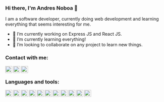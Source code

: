 ### Hi there, I'm Andres Noboa 👋

I am a software developer, currently doing web development and learning everything that seems interesting for me.

- 🔭 I’m currently working on Express JS and React JS.
- 🌱 I’m currently learning everything! 
- 👯 I’m looking to collaborate on any project to learn new things.

### Contact with me:

[<img align="left" alt="AndresNoboa" width="22px" src="https://pics.freeicons.io/uploads/icons/png/16090541531530099327-512.png"/>][linkedin]
[<img align="left" alt="AndresNoboa" width="22px" src="https://pics.freeicons.io/uploads/icons/png/6590558241561032669-512.png"/>][instagram]
[<img align="left" alt="AndresNoboa" width="22px" src="https://pics.freeicons.io/uploads/icons/png/7723321031557740373-512.png"/>][twitter]

<br/>

### Languages and tools:

[<img align="left" alt="AndresNoboa" width="22px" src="https://pics.freeicons.io/uploads/icons/png/14072054271548141949-512.png"/>][profile]
[<img align="left" alt="AndresNoboa" width="22px" src="https://pics.freeicons.io/uploads/icons/png/21337745421536211768-512.png"/>][profile]
[<img align="left" alt="AndresNoboa" width="22px" src="https://pics.freeicons.io/uploads/icons/png/21088442871540553614-512.png"/>][profile]
[<img align="left" alt="AndresNoboa" width="22px" src="https://pics.freeicons.io/uploads/icons/png/12785093741551942290-512.png"/>][profile]
[<img align="left" alt="AndresNoboa" width="22px" src="https://pics.freeicons.io/uploads/icons/png/378554371540553613-512.png"/>][profile]
[<img align="left" alt="AndresNoboa" width="22px" src="https://cdn.icon-icons.com/icons2/2622/PNG/512/brand_node_icon_157859.png"/>][profile]
[<img align="left" alt="AndresNoboa" width="22px" src="https://pics.freeicons.io/uploads/icons/png/9686895801536233213-512.png"/>][profile]
[<img align="left" alt="AndresNoboa" width="22px" src="https://pics.freeicons.io/uploads/icons/png/10412341841540553610-512.png"/>][profile]
[<img align="left" alt="AndresNoboa" width="22px" src="https://cdn.icon-icons.com/icons2/1808/PNG/512/command-line_115191.png"/>][profile]
[<img align="left" alt="AndresNoboa" width="22px" src="https://cdn.icon-icons.com/icons2/2415/PNG/512/react_original_wordmark_logo_icon_146375.png"/>][profile]
[<img align="left" alt="AndresNoboa" width="22px" src="https://pics.freeicons.io/uploads/icons/png/19218518301553750371-512.png"/>][profile]

<br/>
<br/>

[linkedin]: https://www.linkedin.com/in/andres-noboa-jouvin-7463711a9/
[twitter]: https://twitter.com/Andres_N15
[instagram]: https://www.instagram.com/andresnoboa17/
[profile]: https://github.com/AndresN17